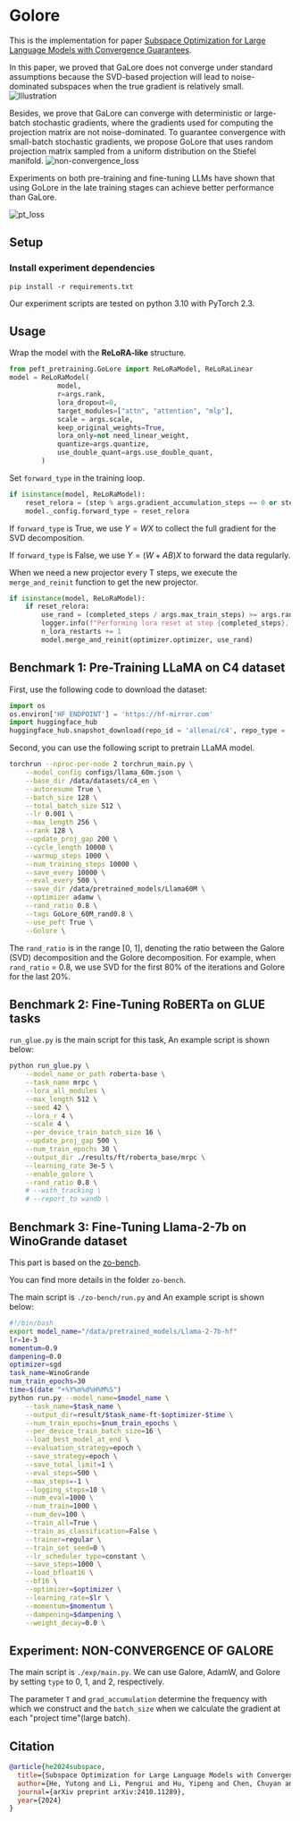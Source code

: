 # Golore

This is the implementation for paper [Subspace Optimization for Large Language Models with Convergence Guarantees](http://arxiv.org/abs/2410.11289).

<!-- In this paper, we unexpectedly discover that GaLore does not always converge to the optimal solution, and we substantiate this finding with an explicit counterexample. Contrary to expectations, our investigation reveals that GaLore does **not** converge to stationary solutions under standard assumptions. Furthermore, our results show that regardless of whether AdamW or MSGD is employed as the subspace optimizer, GaLore fails to converge to the desired solution. In contrast, both GoLore and large-batch GaLore, along with full-parameter training, achieve exact convergence, thereby validating our theoretical results.  -->
In this paper, we proved that GaLore does not converge under standard assumptions because the SVD-based projection will lead to noise-dominated subspaces when the true gradient is relatively small. 
![Illustration](imgs/Illustration.png)


<!-- And then, we introduce GoLore (Gradient random Low-rank projection), a novel variant of GaLore that provably converges in stochastic settings, even with standard batch sizes. -->
Besides, we prove that GaLore can converge with deterministic or large-batch stochastic gradients, where the gradients used for computing the projection matrix are not noise-dominated. To guarantee convergence with small-batch stochastic gradients, we propose GoLore that uses random projection matrix sampled from a uniform distribution on the Stiefel manifold.
![non-convergence_loss](imgs/non-convergence_loss.png)

Experiments on both pre-training and fine-tuning LLMs have shown that using GoLore in the late training stages can achieve better performance than GaLore.

![pt_loss](imgs/pt_loss.png)

## Setup

### Install experiment dependencies

```
pip install -r requirements.txt
```
Our experiment scripts are tested on python 3.10 with PyTorch 2.3.

## Usage

Wrap the model with the **ReLoRA-like** structure.
```python
from peft_pretraining.GoLore import ReLoRaModel, ReLoRaLinear
model = ReLoRaModel(
            model,
            r=args.rank,
            lora_dropout=0,
            target_modules=["attn", "attention", "mlp"],
            scale = args.scale,
            keep_original_weights=True,
            lora_only=not need_linear_weight,
            quantize=args.quantize,
            use_double_quant=args.use_double_quant,
        )
```
Set `forward_type` in the training loop.
```python
if isinstance(model, ReLoRaModel):
    reset_relora = (step % args.gradient_accumulation_steps == 0 or step == len(train_dataloader) - 1) and completed_steps % args.update_proj_gap == 0
    model._config.forward_type = reset_relora
```
If `forward_type` is True, we use $Y=WX$ to collect the full gradient for the SVD decomposition.

If `forward_type` is False, we use $Y=(W+AB)X$ to forward the data regularly.

When we need a new projector every T steps, we execute the `merge_and_reinit` function to get the new projector.

```python
if isinstance(model, ReLoRaModel):
    if reset_relora:
        use_rand = (completed_steps / args.max_train_steps) >= args.rand_ratio
        logger.info(f"Performing lora reset at step {completed_steps}, use {'rand' if use_rand else 'svd'}")
        n_lora_restarts += 1
        model.merge_and_reinit(optimizer.optimizer, use_rand)
```

## Benchmark 1: Pre-Training LLaMA on C4 dataset

First, use the following code to download the dataset:
```python
import os
os.environ['HF_ENDPOINT'] = 'https://hf-mirror.com'
import huggingface_hub
huggingface_hub.snapshot_download(repo_id = 'allenai/c4', repo_type = 'dataset', allow_patterns = 'en/c4-*', local_dir = '/data/datasets/c4_en')
```

Second, you can use the following script to pretrain LLaMA model.

```sh
torchrun --nproc-per-node 2 torchrun_main.py \
    --model_config configs/llama_60m.json \
    --base_dir /data/datasets/c4_en \
    --autoresume True \
    --batch_size 128 \
    --total_batch_size 512 \
    --lr 0.001 \
    --max_length 256 \
    --rank 128 \
    --update_proj_gap 200 \
    --cycle_length 10000 \
    --warmup_steps 1000 \
    --num_training_steps 10000 \
    --save_every 10000 \
    --eval_every 500 \
    --save_dir /data/pretrained_models/Llama60M \
    --optimizer adamw \
    --rand_ratio 0.8 \
    --tags GoLore_60M_rand0.8 \
    --use_peft True \
    --Golore \
```
The `rand_ratio` is in the range [0, 1], denoting the ratio between the Galore (SVD) decomposition and the Golore decomposition. For example, when `rand_ratio` = 0.8, we use SVD for the first 80% of the iterations and Golore for the last 20%.

## Benchmark 2: Fine-Tuning RoBERTa on GLUE tasks

`run_glue.py` is the main script for this task, An example script is shown below:

```sh
python run_glue.py \
    --model_name_or_path roberta-base \
    --task_name mrpc \
    --lora_all_modules \
    --max_length 512 \
    --seed 42 \
    --lora_r 4 \
    --scale 4 \
    --per_device_train_batch_size 16 \
    --update_proj_gap 500 \
    --num_train_epochs 30 \
    --output_dir ./results/ft/roberta_base/mrpc \
    --learning_rate 3e-5 \
    --enable_golore \
    --rand_ratio 0.8 \
    # --with_tracking \
    # --report_to wandb \
```

## Benchmark 3: Fine-Tuning Llama-2-7b on WinoGrande dataset

This part is based on the [zo-bench](https://github.com/ZO-Bench/ZO-LLM?tab=readme-ov-file).

You can find more details in the folder `zo-bench`.

The main script is `./zo-bench/run.py` and An example script is shown below:

```sh
#!/bin/bash
export model_name="/data/pretrained_models/Llama-2-7b-hf"
lr=1e-3
momentum=0.9
dampening=0.0
optimizer=sgd
task_name=WinoGrande
num_train_epochs=30
time=$(date "+%Y%m%d%H%M%S")
python run.py --model_name=$model_name \
    --task_name=$task_name \
    --output_dir=result/$task_name-ft-$optimizer-$time \
    --num_train_epochs=$num_train_epochs \
    --per_device_train_batch_size=16 \
    --load_best_model_at_end \
    --evaluation_strategy=epoch \
    --save_strategy=epoch \
    --save_total_limit=1 \
    --eval_steps=500 \
    --max_steps=-1 \
    --logging_steps=10 \
    --num_eval=1000 \
    --num_train=1000 \
    --num_dev=100 \
    --train_all=True \
    --train_as_classification=False \
    --trainer=regular \
    --train_set_seed=0 \
    --lr_scheduler_type=constant \
    --save_steps=1000 \
    --load_bfloat16 \
    --bf16 \
    --optimizer=$optimizer \
    --learning_rate=$lr \
    --momentum=$momentum \
    --dampening=$dampening \
    --weight_decay=0.0 \
```

## Experiment: NON-CONVERGENCE OF GALORE

The main script is `./exp/main.py`. We can use Galore, AdamW, and Golore by setting `type` to 0, 1, and 2, respectively.

The parameter `T` and `grad_accumulation` determine the frequency with which we construct and the `batch_size` when we calculate the gradient at each "project time"(large batch).



## Citation

```bibtex
@article{he2024subspace,
  title={Subspace Optimization for Large Language Models with Convergence Guarantees},
  author={He, Yutong and Li, Pengrui and Hu, Yipeng and Chen, Chuyan and Yuan, Kun},
  journal={arXiv preprint arXiv:2410.11289},
  year={2024}
}
```